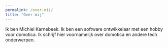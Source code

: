 ```yaml
---
permalink: /over-mij/
title: "Over mij"
---
```


Ik ben Michiel Karnebeek. Ik ben een software ontwikkelaar met een hobby voor domotica. Ik schrijf hier voornamelijk over domotica en andere tech onderwerpen.